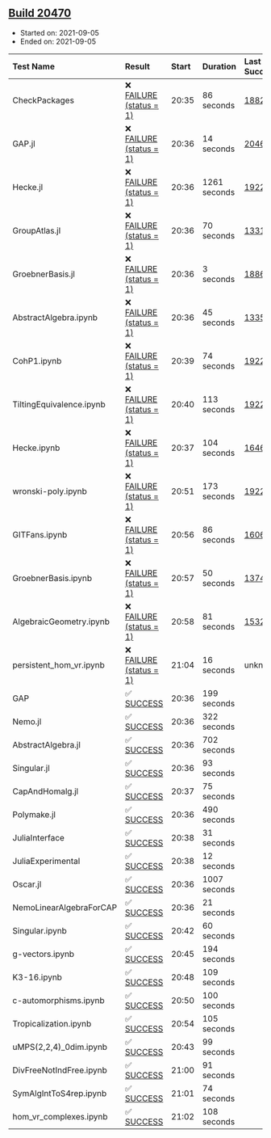 ## [Build 20470](https://oscarci.mathematik.uni-kl.de/job/oscar/20470/)

* Started on: 2021-09-05
* Ended on: 2021-09-05

| Test Name    | Result | Start | Duration | Last Success | First Failure |
|:-------------|:-------|:------|:---------|:-------------|:--------------|
| CheckPackages | ❌ [FAILURE (status = 1)](https://oscarci.mathematik.uni-kl.de/job/oscar/20470/artifact/logs/build-20470/CheckPackages.log) | 20:35 | 86 seconds | [18822](https://oscarci.mathematik.uni-kl.de/job/oscar/18822/) | [18823](https://oscarci.mathematik.uni-kl.de/job/oscar/18823/) |
| GAP.jl | ❌ [FAILURE (status = 1)](https://oscarci.mathematik.uni-kl.de/job/oscar/20470/artifact/logs/build-20470/GAP.jl.log) | 20:36 | 14 seconds | [20469](https://oscarci.mathematik.uni-kl.de/job/oscar/20469/) | [20470](https://oscarci.mathematik.uni-kl.de/job/oscar/20470/) |
| Hecke.jl | ❌ [FAILURE (status = 1)](https://oscarci.mathematik.uni-kl.de/job/oscar/20470/artifact/logs/build-20470/Hecke.jl.log) | 20:36 | 1261 seconds | [19222](https://oscarci.mathematik.uni-kl.de/job/oscar/19222/) | [20152](https://oscarci.mathematik.uni-kl.de/job/oscar/20152/) |
| GroupAtlas.jl | ❌ [FAILURE (status = 1)](https://oscarci.mathematik.uni-kl.de/job/oscar/20470/artifact/logs/build-20470/GroupAtlas.jl.log) | 20:36 | 70 seconds | [13311](https://oscarci.mathematik.uni-kl.de/job/oscar/13311/) | [13312](https://oscarci.mathematik.uni-kl.de/job/oscar/13312/) |
| GroebnerBasis.jl | ❌ [FAILURE (status = 1)](https://oscarci.mathematik.uni-kl.de/job/oscar/20470/artifact/logs/build-20470/GroebnerBasis.jl.log) | 20:36 | 3 seconds | [18864](https://oscarci.mathematik.uni-kl.de/job/oscar/18864/) | [18865](https://oscarci.mathematik.uni-kl.de/job/oscar/18865/) |
| AbstractAlgebra.ipynb | ❌ [FAILURE (status = 1)](https://oscarci.mathematik.uni-kl.de/job/oscar/20470/artifact/logs/build-20470/AbstractAlgebra.ipynb.log) | 20:36 | 45 seconds | [13355](https://oscarci.mathematik.uni-kl.de/job/oscar/13355/) | [13356](https://oscarci.mathematik.uni-kl.de/job/oscar/13356/) |
| CohP1.ipynb | ❌ [FAILURE (status = 1)](https://oscarci.mathematik.uni-kl.de/job/oscar/20470/artifact/logs/build-20470/CohP1.ipynb.log) | 20:39 | 74 seconds | [19222](https://oscarci.mathematik.uni-kl.de/job/oscar/19222/) | [20152](https://oscarci.mathematik.uni-kl.de/job/oscar/20152/) |
| TiltingEquivalence.ipynb | ❌ [FAILURE (status = 1)](https://oscarci.mathematik.uni-kl.de/job/oscar/20470/artifact/logs/build-20470/TiltingEquivalence.ipynb.log) | 20:40 | 113 seconds | [19222](https://oscarci.mathematik.uni-kl.de/job/oscar/19222/) | [20152](https://oscarci.mathematik.uni-kl.de/job/oscar/20152/) |
| Hecke.ipynb | ❌ [FAILURE (status = 1)](https://oscarci.mathematik.uni-kl.de/job/oscar/20470/artifact/logs/build-20470/Hecke.ipynb.log) | 20:37 | 104 seconds | [16463](https://oscarci.mathematik.uni-kl.de/job/oscar/16463/) | [16464](https://oscarci.mathematik.uni-kl.de/job/oscar/16464/) |
| wronski-poly.ipynb | ❌ [FAILURE (status = 1)](https://oscarci.mathematik.uni-kl.de/job/oscar/20470/artifact/logs/build-20470/wronski-poly.ipynb.log) | 20:51 | 173 seconds | [19222](https://oscarci.mathematik.uni-kl.de/job/oscar/19222/) | [20152](https://oscarci.mathematik.uni-kl.de/job/oscar/20152/) |
| GITFans.ipynb | ❌ [FAILURE (status = 1)](https://oscarci.mathematik.uni-kl.de/job/oscar/20470/artifact/logs/build-20470/GITFans.ipynb.log) | 20:56 | 86 seconds | [16068](https://oscarci.mathematik.uni-kl.de/job/oscar/16068/) | [16069](https://oscarci.mathematik.uni-kl.de/job/oscar/16069/) |
| GroebnerBasis.ipynb | ❌ [FAILURE (status = 1)](https://oscarci.mathematik.uni-kl.de/job/oscar/20470/artifact/logs/build-20470/GroebnerBasis.ipynb.log) | 20:57 | 50 seconds | [13748](https://oscarci.mathematik.uni-kl.de/job/oscar/13748/) | [13749](https://oscarci.mathematik.uni-kl.de/job/oscar/13749/) |
| AlgebraicGeometry.ipynb | ❌ [FAILURE (status = 1)](https://oscarci.mathematik.uni-kl.de/job/oscar/20470/artifact/logs/build-20470/AlgebraicGeometry.ipynb.log) | 20:58 | 81 seconds | [15322](https://oscarci.mathematik.uni-kl.de/job/oscar/15322/) | [15323](https://oscarci.mathematik.uni-kl.de/job/oscar/15323/) |
| persistent_hom_vr.ipynb | ❌ [FAILURE (status = 1)](https://oscarci.mathematik.uni-kl.de/job/oscar/20470/artifact/logs/build-20470/persistent_hom_vr.ipynb.log) | 21:04 | 16 seconds | unknown | unknown |
| GAP | ✅ [SUCCESS](https://oscarci.mathematik.uni-kl.de/job/oscar/20470/artifact/logs/build-20470/GAP.log) | 20:36 | 199 seconds |  |  |
| Nemo.jl | ✅ [SUCCESS](https://oscarci.mathematik.uni-kl.de/job/oscar/20470/artifact/logs/build-20470/Nemo.jl.log) | 20:36 | 322 seconds |  |  |
| AbstractAlgebra.jl | ✅ [SUCCESS](https://oscarci.mathematik.uni-kl.de/job/oscar/20470/artifact/logs/build-20470/AbstractAlgebra.jl.log) | 20:36 | 702 seconds |  |  |
| Singular.jl | ✅ [SUCCESS](https://oscarci.mathematik.uni-kl.de/job/oscar/20470/artifact/logs/build-20470/Singular.jl.log) | 20:36 | 93 seconds |  |  |
| CapAndHomalg.jl | ✅ [SUCCESS](https://oscarci.mathematik.uni-kl.de/job/oscar/20470/artifact/logs/build-20470/CapAndHomalg.jl.log) | 20:37 | 75 seconds |  |  |
| Polymake.jl | ✅ [SUCCESS](https://oscarci.mathematik.uni-kl.de/job/oscar/20470/artifact/logs/build-20470/Polymake.jl.log) | 20:36 | 490 seconds |  |  |
| JuliaInterface | ✅ [SUCCESS](https://oscarci.mathematik.uni-kl.de/job/oscar/20470/artifact/logs/build-20470/JuliaInterface.log) | 20:38 | 31 seconds |  |  |
| JuliaExperimental | ✅ [SUCCESS](https://oscarci.mathematik.uni-kl.de/job/oscar/20470/artifact/logs/build-20470/JuliaExperimental.log) | 20:38 | 12 seconds |  |  |
| Oscar.jl | ✅ [SUCCESS](https://oscarci.mathematik.uni-kl.de/job/oscar/20470/artifact/logs/build-20470/Oscar.jl.log) | 20:36 | 1007 seconds |  |  |
| NemoLinearAlgebraForCAP | ✅ [SUCCESS](https://oscarci.mathematik.uni-kl.de/job/oscar/20470/artifact/logs/build-20470/NemoLinearAlgebraForCAP.log) | 20:36 | 21 seconds |  |  |
| Singular.ipynb | ✅ [SUCCESS](https://oscarci.mathematik.uni-kl.de/job/oscar/20470/artifact/logs/build-20470/Singular.ipynb.log) | 20:42 | 60 seconds |  |  |
| g-vectors.ipynb | ✅ [SUCCESS](https://oscarci.mathematik.uni-kl.de/job/oscar/20470/artifact/logs/build-20470/g-vectors.ipynb.log) | 20:45 | 194 seconds |  |  |
| K3-16.ipynb | ✅ [SUCCESS](https://oscarci.mathematik.uni-kl.de/job/oscar/20470/artifact/logs/build-20470/K3-16.ipynb.log) | 20:48 | 109 seconds |  |  |
| c-automorphisms.ipynb | ✅ [SUCCESS](https://oscarci.mathematik.uni-kl.de/job/oscar/20470/artifact/logs/build-20470/c-automorphisms.ipynb.log) | 20:50 | 100 seconds |  |  |
| Tropicalization.ipynb | ✅ [SUCCESS](https://oscarci.mathematik.uni-kl.de/job/oscar/20470/artifact/logs/build-20470/Tropicalization.ipynb.log) | 20:54 | 105 seconds |  |  |
| uMPS(2,2,4)_0dim.ipynb | ✅ [SUCCESS](https://oscarci.mathematik.uni-kl.de/job/oscar/20470/artifact/logs/build-20470/uMPS-2-2-4-_0dim.ipynb.log) | 20:43 | 99 seconds |  |  |
| DivFreeNotIndFree.ipynb | ✅ [SUCCESS](https://oscarci.mathematik.uni-kl.de/job/oscar/20470/artifact/logs/build-20470/DivFreeNotIndFree.ipynb.log) | 21:00 | 91 seconds |  |  |
| SymAlgIntToS4rep.ipynb | ✅ [SUCCESS](https://oscarci.mathematik.uni-kl.de/job/oscar/20470/artifact/logs/build-20470/SymAlgIntToS4rep.ipynb.log) | 21:01 | 74 seconds |  |  |
| hom_vr_complexes.ipynb | ✅ [SUCCESS](https://oscarci.mathematik.uni-kl.de/job/oscar/20470/artifact/logs/build-20470/hom_vr_complexes.ipynb.log) | 21:02 | 108 seconds |  |  |
